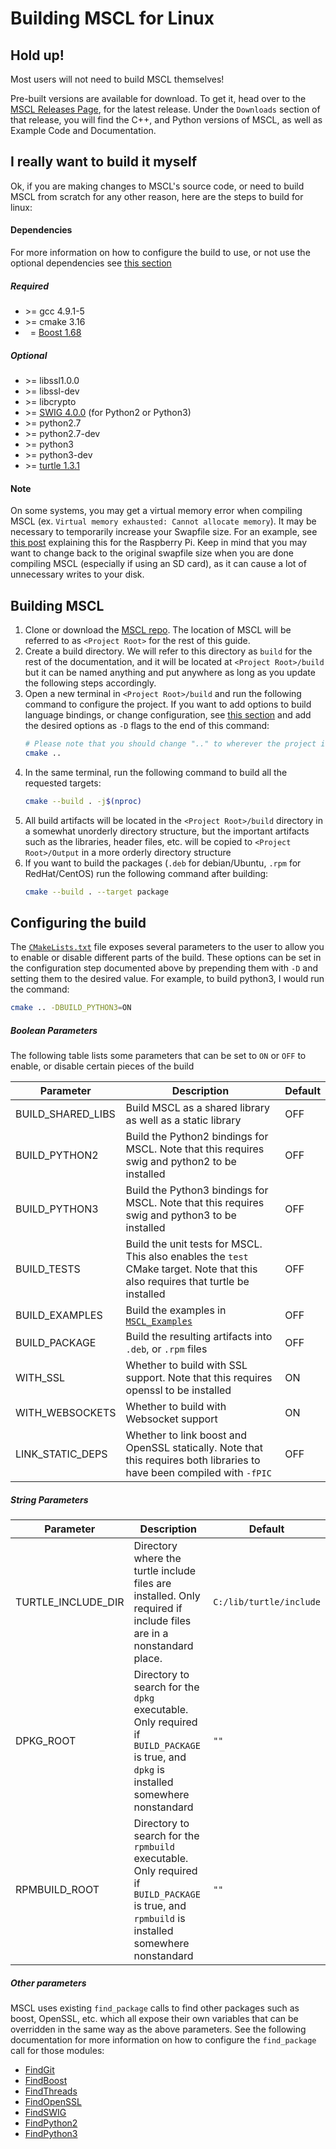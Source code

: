 # **Building MSCL for Linux**

## Hold up!
Most users will not need to build MSCL themselves!

Pre-built versions are available for download. To get it, head over to the
[MSCL Releases Page](https://github.com/LORD-MicroStrain/MSCL/releases), for the latest release.
Under the `Downloads` section of that release, you will find the C++, and Python versions of MSCL,
as well as Example Code and Documentation.

## I really want to build it myself
Ok, if you are making changes to MSCL's source code, or need to build MSCL from scratch for any other reason,
here are the steps to build for linux:

#### Dependencies

For more information on how to configure the build to use, or not use the optional dependencies see [this section](#configuring-the-build)

##### Required
- \>= gcc 4.9.1-5
- \>= cmake 3.16
- &nbsp;&nbsp;\= [Boost 1.68](https://www.boost.org/users/download/)

##### Optional
- \>= libssl1.0.0
- \>= libssl-dev
- \>= libcrypto
- \>= [SWIG 4.0.0](https://swig.org/download.html) (for Python2 or Python3)
- \>= python2.7
- \>= python2.7-dev
- \>= python3
- \>= python3-dev
- \>= [turtle 1.3.1](https://turtle.sourceforge.net/)

#### Note
On some systems, you may get a virtual memory error when compiling MSCL
(ex. `Virtual memory exhausted: Cannot allocate memory`).
It may be necessary to temporarily increase your Swapfile size.
For an example, see [this post](https://www.bitpi.co/2015/02/11/how-to-change-raspberry-pis-swapfile-size-on-rasbian/)
explaining this for the Raspberry Pi. Keep in mind that you may want to change back to the original swapfile size
when you are done compiling MSCL (especially if using an SD card), as it can cause a lot of unnecessary writes to your disk.

## Building MSCL

1. Clone or download the [MSCL repo](https://github.com/LORD-MicroStrain/MSCL).
The location of MSCL will be referred to as `<Project Root>` for the rest of this guide.
2. Create a build directory. We will refer to this directory as `build` for the rest of the documentation,
and it will be located at `<Project Root>/build` but it can be named anything and put anywhere as long as
you update the following steps accordingly.
3. Open a new terminal in `<Project Root>/build` and run the following command to configure the project.
If you want to add options to build language bindings, or change configuration, see [this section](#configuring-the-build)
and add the desired options as `-D` flags to the end of this command:
    ```bash
    # Please note that you should change ".." to wherever the project is located if you did not put the "build" directory directly in <Project Root>
    cmake ..
    ```
4. In the same terminal, run the following command to build all the requested targets:
    ```bash
    cmake --build . -j$(nproc)
    ```
5. All build artifacts will be located in the `<Project Root>/build` directory in a somewhat unorderly directory structure,
but the important artifacts such as the libraries, header files, etc. will be copied to `<Project Root>/Output`
in a more orderly directory structure
6. If you want to build the packages (`.deb` for debian/Ubuntu, `.rpm` for RedHat/CentOS) run the following command after building:
    ```bash
    cmake --build . --target package
    ```

## Configuring the build

The [`CMakeLists.txt`](../CMakeLists.txt) file exposes several parameters to the user to allow you to enable or disable different parts of the build.
These options can be set in the configuration step documented above by prepending them with `-D` and setting them to the desired value.
For example, to build python3, I would run the command:
```bash
cmake .. -DBUILD_PYTHON3=ON
```

##### Boolean Parameters
The following table lists some parameters that can be set to `ON` or `OFF` to enable, or disable certain pieces of the build

| Parameter         | Description                                                                                                                     | Default |
| ----------------- | ------------------------------------------------------------------------------------------------------------------------------- | ------- |
| BUILD_SHARED_LIBS | Build MSCL as a shared library as well as a static library                                                                      | OFF     |
| BUILD_PYTHON2     | Build the Python2 bindings for MSCL. Note that this requires swig and python2 to be installed                                   | OFF     |
| BUILD_PYTHON3     | Build the Python3 bindings for MSCL. Note that this requires swig and python3 to be installed                                   | OFF     |
| BUILD_TESTS       | Build the unit tests for MSCL. This also enables the `test` CMake target. Note that this also requires that turtle be installed | OFF     |
| BUILD_EXAMPLES    | Build the examples in [`MSCL_Examples`](../MSCL_Examples/)                                                                      | OFF     |
| BUILD_PACKAGE     | Build the resulting artifacts into `.deb`, or `.rpm` files                                                                      | OFF     |
| WITH_SSL          | Whether to build with SSL support. Note that this requires openssl to be installed                                              | ON      |
| WITH_WEBSOCKETS   | Whether to build with Websocket support                                                                                         | ON      |
| LINK_STATIC_DEPS  | Whether to link boost and OpenSSL statically. Note that this requires both libraries to have been compiled with `-fPIC`         | OFF     |

##### String Parameters

| Parameter          | Description                                                                                                                                    | Default                 |
| ------------------ | ---------------------------------------------------------------------------------------------------------------------------------------------- | ----------------------- |
| TURTLE_INCLUDE_DIR | Directory where the turtle include files are installed. Only required if include files are in a nonstandard place.                             | `C:/lib/turtle/include` |
| DPKG_ROOT          | Directory to search for the `dpkg` executable. Only required if `BUILD_PACKAGE` is true, and `dpkg` is installed somewhere nonstandard         | `""`                    |
| RPMBUILD_ROOT      | Directory to search for the `rpmbuild` executable. Only required if `BUILD_PACKAGE` is true, and `rpmbuild` is installed somewhere nonstandard | `""`                    |

##### Other parameters

MSCL uses existing `find_package` calls to find other packages such as boost, OpenSSL, etc.
which all expose their own variables that can be overridden in the same way as the above parameters.
See the following documentation for more information on how to configure the `find_package` call for those modules:

* [FindGit](https://cmake.org/cmake/help/latest/module/FindGit.html)
* [FindBoost](https://cmake.org/cmake/help/latest/module/FindBoost.html)
* [FindThreads](https://cmake.org/cmake/help/latest/module/FindThreads.html)
* [FindOpenSSL](https://cmake.org/cmake/help/latest/module/FindOpenSSL.html)
* [FindSWIG](https://cmake.org/cmake/help/latest/module/FindSWIG.html)
* [FindPython2](https://cmake.org/cmake/help/latest/module/FindPython2.html)
* [FindPython3](https://cmake.org/cmake/help/latest/module/FindPython3.html)
